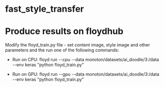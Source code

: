 # fast_style_transfer

# Produce results on floydhub

Modify the floyd_train.py file - set content image, style image and other parameters
and the run one of the following commands: 

* Run on CPU: floyd run --cpu --data monoton/datasets/ai_doodle/3:/data --env keras "python floyd_train.py"

* Run on GPU: floyd run --gpu --data monoton/datasets/ai_doodle/3:/data --env keras "python floyd_train.py"
